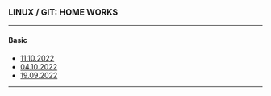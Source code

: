 ### LINUX / GIT: HOME WORKS

---

#### Basic

- [11.10.2022](https://github.com/mi444k/Tel-Ran/blob/main/Linux/Basic/HomeWorks/hw-20221011.png)
- [04.10.2022](https://github.com/mi444k/Tel-Ran/blob/main/Linux/Basic/HomeWorks/HomeWork-2.txt)
- [19.09.2022](https://github.com/mi444k/Tel-Ran/blob/main/Linux/Basic/HomeWorks/HomeWork-1.txt)

---
